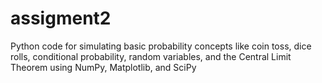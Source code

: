 # assigment2
Python code for simulating basic probability concepts like coin toss, dice rolls, conditional probability, random variables, and the Central Limit Theorem using NumPy, Matplotlib, and SciPy
